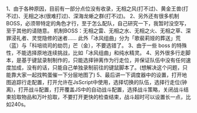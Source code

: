 1、由于各种原因，目前有一部分点位没有收录，无相之风(打不过)、黄金王兽(打不过)、无相之冰(很难打过)、深海龙蜥之群(打不过)。
2、另外还有很多机制BOSS，必须带特定的角色才行，至于怎么配队，自己研究一下，我暂时没空写，至于其他的请随意。
机制BOSS：无相之雷、无相之水、无相之火、无相之草、深罪浸礼者、灵觉隐修的迷者……
此外「冰风组曲」分为「歌裴莉娅的葬送」荒（蓝）与「科培琉司的劫罚」芒（金），不要选错了。
3、由于一些 boss 的特殊性，不能选择原地连续挑战，比如「冰风组曲」和纯水精灵。
4、另外很多行走脚本，是基于键鼠录制制作的，只能选择钟离作为行走位，并保证队伍中没有任何速度加成，没有的话，只能自己单独录制前往的键鼠脚本了。(想解决这个问题，只能靠大家一起找鸭蛋催一下分层地图了)
5、最后讲一下调度器中的设置，打开地图追踪行走配置，打开允许在JsScript中使用，选择切换的队伍，选择行走位(钟离)，打开战斗配置，打开覆盖JS中的自动战斗配置，选择战斗策略，关闭战斗结束拾取物品和万叶拾取，不要打开更快的检查结束，战斗超时可以设置长一点，比如240s。
